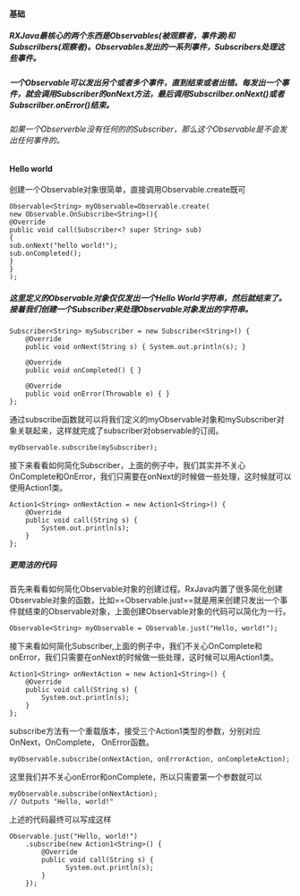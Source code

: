 #### 基础
##### RXJava最核心的两个东西是Observables(被观察者，事件源)和Subscrilbers(观察者)。Observables发出的一系列事件，Subscribers处理这些事件。
##### 一个Observable可以发出另个或者多个事件，直到结束或者出错。每发出一个事件，就会调用Subscriber的onNext方法，最后调用Subscrilber.onNext()或者Subscrilber.onError()结束。
###### 如果一个Observerble没有任何的的Subscriber，那么这个Observable是不会发出任何事件的。
#### Hello world
创建一个Observable对象很简单，直接调用Observable.create既可

```
Observable<String> myObservable=Observable.create(
new Observable.OnSubscribe<String>(){
@Override
public void call(Subscriber<? super String> sub)
{
sub.onNext("hello world!");
sub.onCompleted();
}
}
);
```
##### 这里定义的Observable对象仅仅发出一个Hello World字符串，然后就结束了。接着我们创建一个Subscriber来处理Observable对象发出的字符串。

```
Subscriber<String> mySubscriber = new Subscriber<String>() {
    @Override
    public void onNext(String s) { System.out.println(s); }
 
    @Override
    public void onCompleted() { }
 
    @Override
    public void onError(Throwable e) { }
};
```
通过subscribe函数就可以将我们定义的myObservable对象和mySubscriber对象关联起来，这样就完成了subscriber对observable的订阅。

```
myObservable.subscribe(mySubscriber);
```
接下来看看如何简化Subscriber，上面的例子中，我们其实并不关心OnComplete和OnError，我们只需要在onNext的时候做一些处理，这时候就可以使用Action1类。

```
Action1<String> onNextAction = new Action1<String>() {
    @Override
    public void call(String s) {
        System.out.println(s);
    }
};
```
##### 更简洁的代码
首先来看看如何简化Observable对象的创建过程。RxJava内置了很多简化创建Observable对象的函数，比如==Observable.just==就是用来创建只发出一个事件就结束的Observable对象，上面创建Observable对象的代码可以简化为一行。

```
Observable<String> myObservable = Observable.just("Hello, world!");
```
接下来看如何简化Subscriber,上面的例子中，我们不关心OnComplete和onError，我们只需要在onNext的时候做一些处理，这时候可以用Action1类。

```
Action1<String> onNextAction = new Action1<String>() {
    @Override
    public void call(String s) {
        System.out.println(s);
    }
};
```
subscribe方法有一个重载版本，接受三个Action1类型的参数，分别对应OnNext，OnComplete， OnError函数。

```
myObservable.subscribe(onNextAction, onErrorAction, onCompleteAction);
```
这里我们并不关心onError和onComplete，所以只需要第一个参数就可以

```
myObservable.subscribe(onNextAction);
// Outputs "Hello, world!"
```
上述的代码最终可以写成这样

```
Observable.just("Hello, world!")
    .subscribe(new Action1<String>() {
        @Override
        public void call(String s) {
              System.out.println(s);
        }
    });
```
